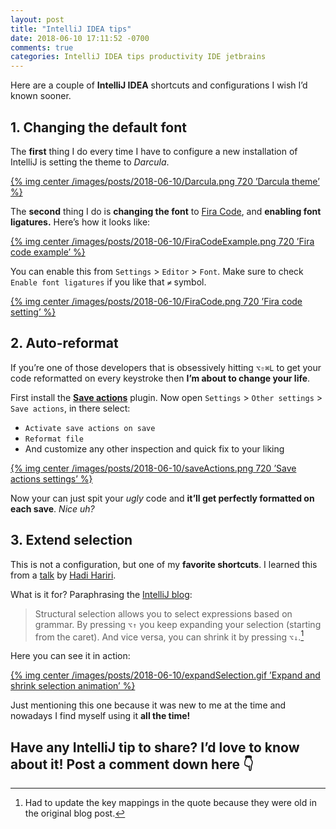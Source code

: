 ```yaml
---
layout: post
title: "IntelliJ IDEA tips"
date: 2018-06-10 17:11:52 -0700
comments: true
categories: IntelliJ IDEA tips productivity IDE jetbrains
---
```


Here are a couple of **IntelliJ IDEA** shortcuts and configurations I wish I’d known sooner.

<!--more-->

## 1. Changing the default font

The **first** thing I do every time I have to configure a new installation of IntelliJ is setting the theme to _Darcula_.

[{% img center /images/posts/2018-06-10/Darcula.png 720 ’Darcula theme’ %}][1]

The **second** thing I do is **changing the font** to [Fira Code][2], and **enabling font ligatures.** Here’s how it looks like:

[{% img center /images/posts/2018-06-10/FiraCodeExample.png 720 ’Fira code example’ %}][3]

You can enable this from `Settings` \> `Editor` \> `Font`. Make sure to check `Enable font ligatures` if you like that `≠` symbol.

[{% img center /images/posts/2018-06-10/FiraCode.png 720 ’Fira code setting’ %}][4]

## 2. Auto-reformat

If you’re one of those developers that is obsessively hitting `⌥⇧⌘L`  to get your code reformatted on every keystroke then **I’m about to change your life**. 

First install the **[Save actions][5]** plugin. Now open `Settings` \> `Other settings` \> `Save actions`, in there select: 

* `Activate save actions on save`
* `Reformat file`
* And customize any other inspection and quick fix to your liking

[{% img center /images/posts/2018-06-10/saveActions.png 720 ’Save actions settings’ %}][6]

Now your can just spit your _ugly_ code and **it’ll get perfectly formatted on each save**. _Nice uh?_

## 3. Extend selection

This is not a configuration, but one of my **favorite shortcuts**. I learned this from a [talk][7] by [Hadi Hariri][8]. 

What is it for? Paraphrasing the [IntelliJ blog][9]:

> Structural selection allows you to select expressions based on grammar. By pressing `⌥↑` you keep expanding your selection (starting from the caret). And vice versa, you can shrink it by pressing `⌥↓`.[^1]

Here you can see it in action:

[{% img center /images/posts/2018-06-10/expandSelection.gif ’Expand and shrink selection animation’ %}][10]

Just mentioning this one because it was new to me at the time and nowadays I find myself using it **all the time!**

## Have any IntelliJ tip to share? I’d love to know about it! **Post a comment** down here 👇

[^1]:	Had to update the key mappings in the quote because they were old in the original blog post.

[1]:	https://developers.redhat.com/promotions/migrating-to-microservice-databases/
[2]:	https://github.com/tonsky/FiraCode
[3]:	https://developers.redhat.com/promotions/migrating-to-microservice-databases/
[4]:	https://developers.redhat.com/promotions/migrating-to-microservice-databases/
[5]:	https://plugins.jetbrains.com/plugin/7642-save-actions
[6]:	https://developers.redhat.com/promotions/migrating-to-microservice-databases/
[7]:	https://youtu.be/bFcaO1pXzws?t=20m13s
[8]:	https://twitter.com/hhariri?ref_src=twsrc%5Egoogle%7Ctwcamp%5Eserp%7Ctwgr%5Eauthor
[9]:	https://blog.jetbrains.com/idea/2013/05/30-days-with-intellij-idea-editor-basics/
[10]:	https://developers.redhat.com/promotions/migrating-to-microservice-databases/